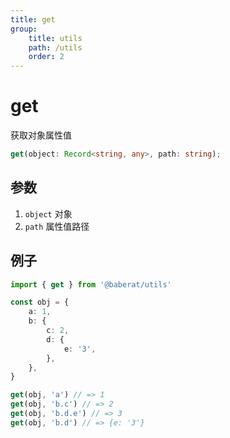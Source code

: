 ```yaml
---
title: get
group:
    title: utils
    path: /utils
    order: 2
---
```


# get

获取对象属性值

```ts
get(object: Record<string, any>, path: string);
```

## 参数

1. `object` 对象
2. `path` 属性值路径

## 例子

```ts
import { get } from '@baberat/utils'

const obj = {
    a: 1,
    b: {
        c: 2,
        d: {
            e: '3',
        },
    },
}

get(obj, 'a') // => 1
get(obj, 'b.c') // => 2
get(obj, 'b.d.e') // => 3
get(obj, 'b.d') // => {e: '3'}
```
